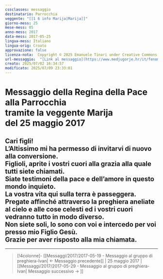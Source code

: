 ```yaml
---
cssclasses: messaggio
destinatario: Parrocchia
veggente: "[[1 6 info Marija|Marija]]"
giorno-mess: 25
mese-mess: 05
anno-mess: 2017
data-mess: 2017-05-25
lingua-mess: Italiano
lingua-orig: Croato
approvazione: false
licenza-nota:  Copyright © 2025 Emanuele Tinari under Creative Commons BY-NC-SA 4.0 https://creativecommons.org/licenses/by-nc-sa/4.0/
url-messaggio:  "[Link al messaggio](https://www.medjugorje.hr/it/fenomeno-di-medjugorje/messaggi-della-madonna/?datum=2017-5-25)"
creato: 2025/07/02 16:34:57
modificato: 2025/07/09 23:33:01
---
```


# Messaggio della Regina della Pace<br>alla Parrocchia<br>tramite la veggente Marija<br>del 25 maggio 2017

## Cari figli!<br>L’Altissimo mi ha permesso di invitarvi di nuovo alla conversione.<br>Figlioli, aprite i vostri cuori alla grazia alla quale tutti siete chiamati.<br>Siate testimoni della pace e dell’amore in questo mondo inquieto.<br>La vostra vita qui sulla terra è passeggera.<br>Pregate affinché attraverso la preghiera aneliate al cielo e alle cose celesti ed i vostri cuori vedranno tutto in modo diverso.<br>Non siete soli, Io sono con voi e intercedo per voi presso mio Figlio Gesù.<br>Grazie per aver risposto alla mia chiamata.

***

> [!4colonne]- [[Messaggi/2017/2017-05-19 - Messaggio al gruppo di preghiera-Ivan| ← Messaggio precedente]] | 25 maggio 2017 | [[Messaggi/2017/2017-05-29 - Messaggio al gruppo di preghiera-Ivan| Messaggio successivo → ]]